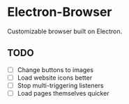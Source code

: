 # Electron-Browser
 Customizable browser built on Electron.
 
 ## TODO
 
- [ ] Change buttons to images
- [ ] Load website icons better
- [ ] Stop multi-triggering listeners
- [ ] Load pages themselves quicker